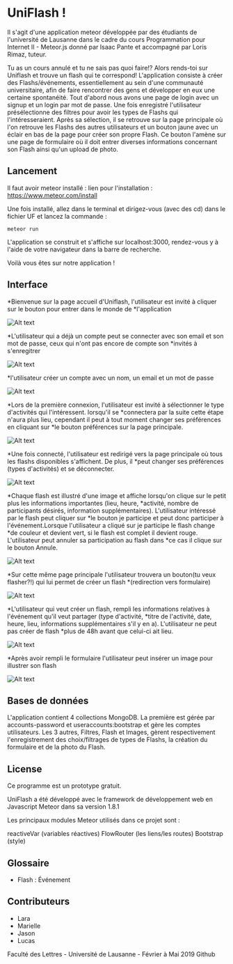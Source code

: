 # UniFlash !
Il s'agit d'une application meteor développée par des étudiants de l'université de Lausanne dans le cadre du cours Programmation pour Internet II - Meteor.js donné par Isaac Pante et accompagné par Loris Rimaz, tuteur.

Tu as un cours annulé et tu ne sais pas quoi faire!? Alors rends-toi sur Uniflash et trouve un flash qui te correspond! L'application consiste à créer des Flashs/événements, essentiellement au sein d'une communauté universitaire, afin de faire rencontrer des gens et développer en eux une certaine spontanéité. 
Tout d'abord nous avons une page de login avec un signup et un login par mot de passe. Une fois enregistré l'utilisateur présélectionne des filtres pour avoir les types de Flashs qui l'intéresseraient. Après sa sélection, il se retrouve sur la page principale où l'on retrouve les Flashs des autres utilisateurs et un bouton jaune avec un éclair en bas de la page pour créer son propre Flash. Ce bouton l'amène sur une page de formulaire où il doit entrer diverses informations concernant son Flash ainsi qu'un upload de
photo.


## Lancement
Il faut avoir meteor installé : lien pour l'installation :  https://www.meteor.com/install

Une fois installé, allez dans le terminal et dirigez-vous (avec des cd) dans le fichier UF et lancez la commande :
```
meteor run
```
L'application se construit et s'affiche sur localhost:3000, rendez-vous y à l'aide de votre navigateur dans la barre de recherche.

Voilà vous êtes sur notre application !


## Interface
*Bienvenue sur la page accueil d'Uniflash, l'utilisateur est invité à cliquer sur le bouton pour entrer dans le monde de *l'application

![Alt text](https://github.com/UnilFlash/UF/blob/master/ImagesInterfaces/PageAccueil1%20.png=250x250 "page accueil")

*L'utilisateur qui a déjà un compte peut se connecter avec son email et son mot de passe, ceux qui n'ont pas encore de compte son *invités à s'enregitrer

![Alt text](https://github.com/UnilFlash/UF/blob/master/ImagesInterfaces/Login.png "connexion")

*l'utilisateur créer un compte avec un nom, un email et un mot de passe

![Alt text](https://github.com/UnilFlash/UF/blob/master/ImagesInterfaces/CreerUnCompte%20.png "création compte")

*Lors de la première connexion, l'utilisateur est invité à sélectionner le type d'activités qui l'intéressent. lorsqu'il se *connectera par la suite cette étape n'aura plus lieu, cependant il peut à tout moment changer ses préférences en cliquant sur *le bouton préférences sur la page principale.

![Alt text](https://github.com/UnilFlash/UF/blob/master/ImagesInterfaces/Filtres.png "page filtre")

*Une fois connecté, l'utilisateur est redirigé vers la page principale où tous les flashs disponibles s'affichent. De plus, il *peut changer ses préférences (types d'activités) et se déconnecter.

![Alt text](https://github.com/UnilFlash/UF/blob/master/ImagesInterfaces/PagePrincipale%20.png "page principale")

*Chaque flash est illustré d'une image et affiche lorsqu'on clique sur le petit plus les informations importantes (lieu, heure, *activité, nombre de participants désirés, information supplémentaires). L'utilisateur intéressé par le flash peut cliquer sur *le bouton je participe et peut donc participer à l'événement.Lorsque l'utilisateur a cliqué sur je participe le flash change *de couleur et devient vert, si le flash est complet il devient rouge. L'utilisateur peut annuler sa participation au flash dans *ce cas il clique sur le bouton Annule.


![Alt text](https://github.com/UnilFlash/UF/blob/master/ImagesInterfaces/PrecisionsFlash.png "page principale-détail flash")

*Sur cette même page principale l'utilisateur trouvera un bouton(tu veux flasher?!) qui lui permet de créer un flash *(redirection vers formulaire)

![Alt text](https://github.com/UnilFlash/UF/blob/master/ImagesInterfaces/PagePrincipaleBouton.png "page principale 2")

*L'utilisateur qui veut créer un flash, rempli les informations relatives à l'événement qu'il veut partager (type d'activité, *titre de l'activité, date, heure, lieu, informations supplémentaires s'il y en a). L'utilisateur ne peut pas créer de flash *plus de 48h avant que celui-ci ait lieu.

![Alt text](https://github.com/UnilFlash/UF/blob/master/ImagesInterfaces/Formulaire%20.png "formulaire création flash")

*Après avoir rempli le formulaire l'utilisateur peut insérer un image pour illustrer son flash

![Alt text](https://github.com/UnilFlash/UF/blob/master/ImagesInterfaces/UploadPhoto%20.png "insertion image")


## Bases de données 

L'application contient 4 collections MongoDB. La première est gérée par accounts-password et useraccounts:bootstrap et gère les comptes utilisateurs. Les 3 autres, Filtres, Flash et Images, gèrent respectivement l'enregistrement des choix/filtrages de types de Flashs, la création du formulaire et de la photo du Flash. 

## License
Ce programme est un prototype gratuit. 

UniFlash a été développé avec le framework de développement web en Javascript Meteor dans sa version 1.8.1

Les principaux modules Meteor utilisés dans ce projet sont :

reactiveVar (variables réactives)
FlowRouter (les liens/les routes)
Bootstrap (style)

## Glossaire
* Flash : Événement

## Contributeurs
* Lara
* Marielle
* Jason
* Lucas

Faculté des Lettres - Université de Lausanne - Février à Mai 2019 Github
